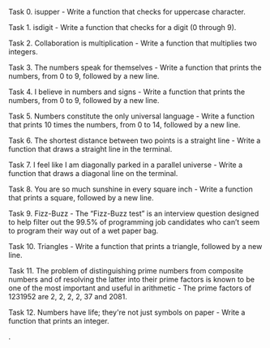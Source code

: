 

Task 0. isupper - Write a function that checks for uppercase character.



Task 1. isdigit - Write a function that checks for a digit (0 through 9).



Task 2. Collaboration is multiplication - Write a function that multiplies two integers.



Task 3. The numbers speak for themselves - Write a function that prints the numbers, from 0 to 9, followed by a new line.



Task 4. I believe in numbers and signs - Write a function that prints the numbers, from 0 to 9, followed by a new line.



Task 5. Numbers constitute the only universal language - Write a function that prints 10 times the numbers, from 0 to 14, followed by a new line.



Task 6. The shortest distance between two points is a straight line - Write a function that draws a straight line in the terminal.



Task 7. I feel like I am diagonally parked in a parallel universe - Write a function that draws a diagonal line on the terminal.



Task 8. You are so much sunshine in every square inch - Write a function that prints a square, followed by a new line.



Task 9. Fizz-Buzz - The “Fizz-Buzz test” is an interview question designed to help filter out the 99.5% of programming job candidates who can’t seem to program their way out of a wet paper bag.



Task 10. Triangles - Write a function that prints a triangle, followed by a new line.



Task 11. The problem of distinguishing prime numbers from composite numbers and of resolving the latter into their prime factors is known to be one of the most important and useful in arithmetic - The prime factors of 1231952 are 2, 2, 2, 2, 37 and 2081.



Task 12. Numbers have life; they're not just symbols on paper - Write a function that prints an integer.

.
